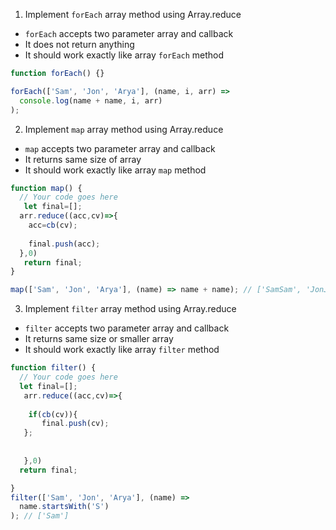 1. Implement `forEach` array method using Array.reduce

- `forEach` accepts two parameter array and callback
- It does not return anything
- It should work exactly like array `forEach` method

```js
function forEach() {}

forEach(['Sam', 'Jon', 'Arya'], (name, i, arr) =>
  console.log(name + name, i, arr)
);
```

2. Implement `map` array method using Array.reduce

- `map` accepts two parameter array and callback
- It returns same size of array
- It should work exactly like array `map` method

```js
function map() {
  // Your code goes here
   let final=[];
  arr.reduce((acc,cv)=>{
    acc=cb(cv);
    
    final.push(acc);
  },0)
   return final;
}

map(['Sam', 'Jon', 'Arya'], (name) => name + name); // ['SamSam', 'JonJon', 'AryaArya']
```

3. Implement `filter` array method using Array.reduce

- `filter` accepts two parameter array and callback
- It returns same size or smaller array
- It should work exactly like array `filter` method

```js
function filter() {
  // Your code goes here
  let final=[];
   arr.reduce((acc,cv)=>{
  
    if(cb(cv)){
       final.push(cv);
   };
   
   
   },0)
  return final;

}
filter(['Sam', 'Jon', 'Arya'], (name) =>
  name.startsWith('S')
); // ['Sam']
```
